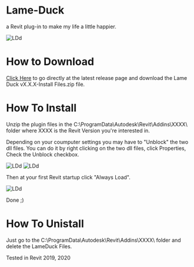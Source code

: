 # Lame-Duck
a Revit plug-in to make my life a little happier.

<img src="http://www.pierpaolocanini.com/GitHub/LameDuck/LameDuck_02_sl.gif" alt="LDd">

# How to Download
[Click Here](https://github.com/pierpaolo-canini/Lame-Duck/releases/latest) to go directly at the latest release page and download the Lame Duck vX.X.X-Install Files.zip file.

# How To Install
Unzip the plugin files in the C:\ProgramData\Autodesk\Revit\Addins\XXXX\ folder where XXXX is the Revit Version you're interested in.

Depending on your coumputer settings you may have to "Unblock" the two dll files. You can do it by right clicking on the two dll files, click Properties, Check the Unblock checkbox.

<img src="http://www.pierpaolocanini.com/GitHub/LameDuck/LDRUnblock.jpg" alt="LDd"> <img src="http://www.pierpaolocanini.com/GitHub/LameDuck/LDUnblock.jpg" alt="LDd">

Then at your first Revit startup click "Always Load".

<img src="http://www.pierpaolocanini.com/GitHub/LameDuck/LDRAlwaysLoad.jpg" alt="LDd">

Done ;)

# How To Unistall

Just go to the C:\ProgramData\Autodesk\Revit\Addins\XXXX\ folder and delete the LameDuck Files.

Tested in Revit 2019, 2020
